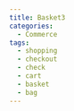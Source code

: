 ```yaml
---
title: Basket3
categories:
  - Commerce
tags:
  - shopping
  - checkout
  - check
  - cart
  - basket
  - bag
---
```

